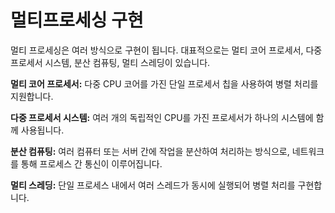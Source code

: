 # 멀티프로세싱 구현

멀티 프로세싱은 여러 방식으로 구현이 됩니다. 대표적으로는 멀티 코어 프로세서, 다중 프로세서 시스템, 분산 컴퓨팅, 멀티 스레딩이 있습니다.

**멀티 코어 프로세서:** 다중 CPU 코어를 가진 단일 프로세서 칩을 사용하여 병렬 처리를 지원합니다.

**다중 프로세서 시스템:** 여러 개의 독립적인 CPU를 가진 프로세서가 하나의 시스템에 함께 사용됩니다.

**분산 컴퓨팅:** 여러 컴퓨터 또는 서버 간에 작업을 분산하여 처리하는 방식으로, 네트워크를 통해 프로세스 간 통신이 이루어집니다.

**멀티 스레딩:** 단일 프로세스 내에서 여러 스레드가 동시에 실행되어 병렬 처리를 구현합니다.

